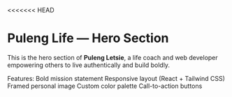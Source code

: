 <<<<<<< HEAD
# Puleng Life — Hero Section

This is the hero section of **Puleng Letsie**, a life coach and web developer empowering others to live authentically and build boldly.

 Features:
 Bold mission statement
 Responsive layout (React + Tailwind CSS)
 Framed personal image
 Custom color palette
 Call-to-action buttons

